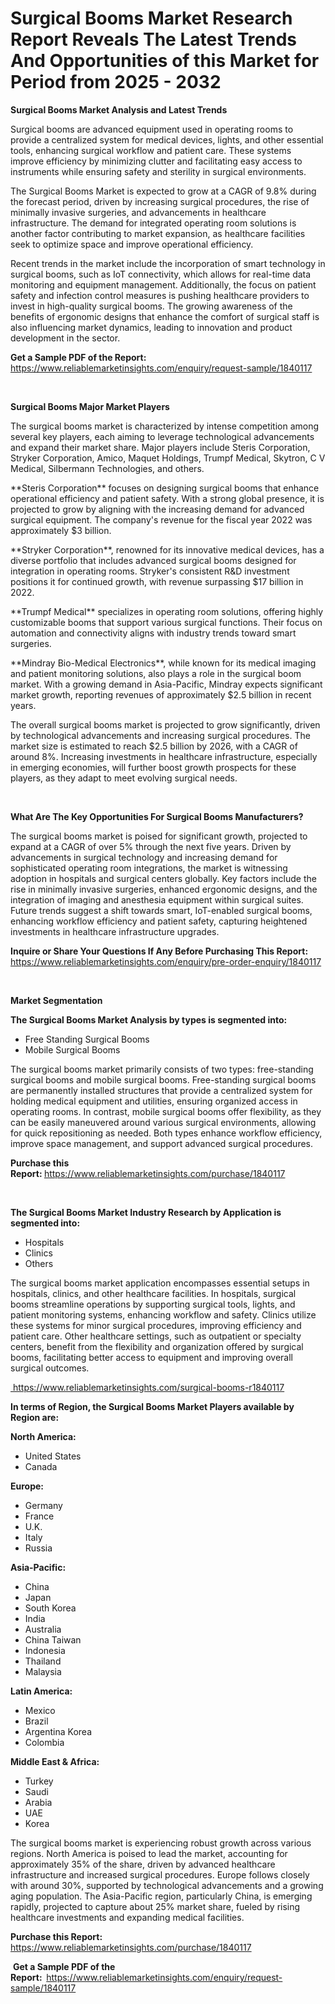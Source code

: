 <p><h1>Surgical Booms Market Research Report Reveals The Latest Trends And Opportunities of this Market for Period from 2025 - 2032</h1></p><p><strong>Surgical Booms Market Analysis and Latest Trends</strong></p>
<p><p>Surgical booms are advanced equipment used in operating rooms to provide a centralized system for medical devices, lights, and other essential tools, enhancing surgical workflow and patient care. These systems improve efficiency by minimizing clutter and facilitating easy access to instruments while ensuring safety and sterility in surgical environments.</p><p>The Surgical Booms Market is expected to grow at a CAGR of 9.8% during the forecast period, driven by increasing surgical procedures, the rise of minimally invasive surgeries, and advancements in healthcare infrastructure. The demand for integrated operating room solutions is another factor contributing to market expansion, as healthcare facilities seek to optimize space and improve operational efficiency.</p><p>Recent trends in the market include the incorporation of smart technology in surgical booms, such as IoT connectivity, which allows for real-time data monitoring and equipment management. Additionally, the focus on patient safety and infection control measures is pushing healthcare providers to invest in high-quality surgical booms. The growing awareness of the benefits of ergonomic designs that enhance the comfort of surgical staff is also influencing market dynamics, leading to innovation and product development in the sector.</p></p>
<p><strong>Get a Sample PDF of the Report:&nbsp;</strong> <a href="https://www.reliablemarketinsights.com/enquiry/request-sample/1840117?utm_campaign=2197&utm_medium=2&utm_source=Github&utm_content=ia&utm_term=13042025&utm_id=surgical-booms">https://www.reliablemarketinsights.com/enquiry/request-sample/1840117</a></p>
<p>&nbsp;</p>
<p><strong>Surgical Booms Major Market Players</strong></p>
<p><p>The surgical booms market is characterized by intense competition among several key players, each aiming to leverage technological advancements and expand their market share. Major players include Steris Corporation, Stryker Corporation, Amico, Maquet Holdings, Trumpf Medical, Skytron, C V Medical, Silbermann Technologies, and others.</p><p>**Steris Corporation** focuses on designing surgical booms that enhance operational efficiency and patient safety. With a strong global presence, it is projected to grow by aligning with the increasing demand for advanced surgical equipment. The company's revenue for the fiscal year 2022 was approximately $3 billion.</p><p>**Stryker Corporation**, renowned for its innovative medical devices, has a diverse portfolio that includes advanced surgical booms designed for integration in operating rooms. Stryker's consistent R&D investment positions it for continued growth, with revenue surpassing $17 billion in 2022. </p><p>**Trumpf Medical** specializes in operating room solutions, offering highly customizable booms that support various surgical functions. Their focus on automation and connectivity aligns with industry trends toward smart surgeries. </p><p>**Mindray Bio-Medical Electronics**, while known for its medical imaging and patient monitoring solutions, also plays a role in the surgical boom market. With a growing demand in Asia-Pacific, Mindray expects significant market growth, reporting revenues of approximately $2.5 billion in recent years.</p><p>The overall surgical booms market is projected to grow significantly, driven by technological advancements and increasing surgical procedures. The market size is estimated to reach $2.5 billion by 2026, with a CAGR of around 8%. Increasing investments in healthcare infrastructure, especially in emerging economies, will further boost growth prospects for these players, as they adapt to meet evolving surgical needs.</p></p>
<p>&nbsp;</p>
<p><strong>What Are The Key Opportunities For Surgical Booms Manufacturers?</strong></p>
<p><p>The surgical booms market is poised for significant growth, projected to expand at a CAGR of over 5% through the next five years. Driven by advancements in surgical technology and increasing demand for sophisticated operating room integrations, the market is witnessing adoption in hospitals and surgical centers globally. Key factors include the rise in minimally invasive surgeries, enhanced ergonomic designs, and the integration of imaging and anesthesia equipment within surgical suites. Future trends suggest a shift towards smart, IoT-enabled surgical booms, enhancing workflow efficiency and patient safety, capturing heightened investments in healthcare infrastructure upgrades.</p></p>
<p><strong>Inquire or Share Your Questions If Any Before Purchasing This Report:</strong> <a href="https://www.reliablemarketinsights.com/enquiry/pre-order-enquiry/1840117?utm_campaign=2197&utm_medium=2&utm_source=Github&utm_content=ia&utm_term=13042025&utm_id=surgical-booms">https://www.reliablemarketinsights.com/enquiry/pre-order-enquiry/1840117</a></p>
<p>&nbsp;</p>
<p><strong>Market Segmentation</strong></p>
<p><strong>The Surgical Booms Market Analysis by types is segmented into:</strong></p>
<p><ul><li>Free Standing Surgical Booms</li><li>Mobile Surgical Booms</li></ul></p>
<p><p>The surgical booms market primarily consists of two types: free-standing surgical booms and mobile surgical booms. Free-standing surgical booms are permanently installed structures that provide a centralized system for holding medical equipment and utilities, ensuring organized access in operating rooms. In contrast, mobile surgical booms offer flexibility, as they can be easily maneuvered around various surgical environments, allowing for quick repositioning as needed. Both types enhance workflow efficiency, improve space management, and support advanced surgical procedures.</p></p>
<p><strong>Purchase this Report:&nbsp;</strong><a href="https://www.reliablemarketinsights.com/purchase/1840117?utm_campaign=2197&utm_medium=2&utm_source=Github&utm_content=ia&utm_term=13042025&utm_id=surgical-booms">https://www.reliablemarketinsights.com/purchase/1840117</a></p>
<p>&nbsp;</p>
<p><strong>The Surgical Booms Market Industry Research by Application is segmented into:</strong></p>
<p><ul><li>Hospitals</li><li>Clinics</li><li>Others</li></ul></p>
<p><p>The surgical booms market application encompasses essential setups in hospitals, clinics, and other healthcare facilities. In hospitals, surgical booms streamline operations by supporting surgical tools, lights, and patient monitoring systems, enhancing workflow and safety. Clinics utilize these systems for minor surgical procedures, improving efficiency and patient care. Other healthcare settings, such as outpatient or specialty centers, benefit from the flexibility and organization offered by surgical booms, facilitating better access to equipment and improving overall surgical outcomes.</p></p>
<p><a href="https://www.reliablemarketinsights.com/surgical-booms-r1840117?utm_campaign=2197&utm_medium=2&utm_source=Github&utm_content=ia&utm_term=13042025&utm_id=surgical-booms">&nbsp;https://www.reliablemarketinsights.com/surgical-booms-r1840117</a></p>
<p><strong>In terms of Region, the Surgical Booms Market Players available by Region are:</strong></p>
<p>
    <p> <strong> North America: </strong>
        <ul>
            <li>United States</li>
            <li>Canada</li>
        </ul>
        </p> 
    <p> <strong> Europe: </strong>
        <ul>
            <li>Germany</li>
            <li>France</li>
            <li>U.K.</li>
            <li>Italy</li>
            <li>Russia</li>
        </ul>
        </p> 
    <p> <strong> Asia-Pacific: </strong>
        <ul>
            <li>China</li>
            <li>Japan</li>
            <li>South Korea</li>
            <li>India</li>
            <li>Australia</li>
            <li>China Taiwan</li>
            <li>Indonesia</li>
            <li>Thailand</li>
            <li>Malaysia</li>
        </ul>
        </p> 
    <p> <strong> Latin America: </strong>
        <ul>
            <li>Mexico</li>
            <li>Brazil</li>
            <li>Argentina Korea</li>
            <li>Colombia</li>
        </ul>
        </p> 
    <p> <strong> Middle East & Africa: </strong>
        <ul>
            <li>Turkey</li>
            <li>Saudi</li>
            <li>Arabia</li>
            <li>UAE</li>
            <li>Korea</li>
        </ul>
    </p>
    </p>
<p><p>The surgical booms market is experiencing robust growth across various regions. North America is poised to lead the market, accounting for approximately 35% of the share, driven by advanced healthcare infrastructure and increased surgical procedures. Europe follows closely with around 30%, supported by technological advancements and a growing aging population. The Asia-Pacific region, particularly China, is emerging rapidly, projected to capture about 25% market share, fueled by rising healthcare investments and expanding medical facilities.</p></p>
<p><strong>Purchase this Report: </strong><a href="https://www.reliablemarketinsights.com/purchase/1840117?utm_campaign=2197&utm_medium=2&utm_source=Github&utm_content=ia&utm_term=13042025&utm_id=surgical-booms">https://www.reliablemarketinsights.com/purchase/1840117</a></p>
<p>&nbsp;<strong>Get a Sample PDF of the Report:&nbsp;&nbsp;</strong><a href="https://www.reliablemarketinsights.com/enquiry/request-sample/1840117?utm_campaign=2197&utm_medium=2&utm_source=Github&utm_content=ia&utm_term=13042025&utm_id=surgical-booms">https://www.reliablemarketinsights.com/enquiry/request-sample/1840117</a></p>
<p><strong></strong></p>
<p><p></p><p></p><p></p></p>